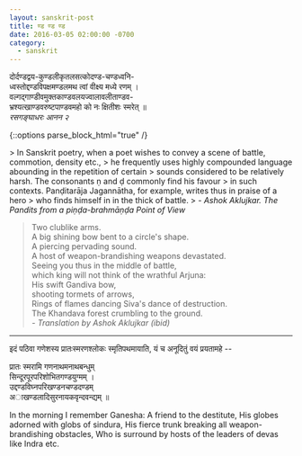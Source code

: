 ```yaml
---
layout: sanskrit-post
title: ण्ड ण्ड ण्ड
date: 2016-03-05 02:00:00 -0700
category:
  - sanskrit
---
```


दोर्दण्डद्वय-कुण्डलीकृतलसत्कोदण्ड-चण्डध्वनि-  
ध्वस्तोद्दण्डविपक्षमण्डलमथ त्वां वीक्ष्य मध्ये रणम् ।  
वल्गद्गाण्डीवमुक्तकाण्डवलयज्वालावलीताण्डव-  
भ्रश्यत्खाण्डवरुष्टपाण्डवमहो को नः क्षितीशः स्मरेत् ॥  
<cite>रसगङ्घाधरः आनन २</cite>
<!--more-->

{::options parse_block_html="true" /}
<div class="sanskrit-translation">
> In Sanskrit poetry, when a poet wishes to convey a scene of battle, commotion, density etc.,
> he frequently uses highly compounded language abounding in the repetition of certain
> sounds considered to be relatively harsh. The consonants ṇ and ḍ commonly find his favour
> in such contexts. Panḍitarāja Jagannātha, for example, writes thus in praise of a hero
> who finds himself in in the thick of battle.  
> <cite>- Ashok Aklujkar. The Pandits from a piṇḍa-brahmāṇḍa Point of View</cite>

> Two clublike arms.  
> A big shining bow bent to a circle's shape.  
> A piercing pervading sound.  
> A host of weapon-brandishing weapons devastated.  
> Seeing you thus in the middle of battle,  
> which king will not think of the wrathful Arjuna:  
> His swift Gandiva bow,  
> shooting tormets of arrows,  
> Rings of flames dancing Siva's dance of destruction.  
> The Khandava forest crumbling to the ground.  
> <cite>- Translation by Ashok Aklujkar (ibid)</cite>
</div>

--------

इदं पठिवा गणेशस्य प्रातःस्मरणश्लोकः स्मृतिपथमायाति, यं च अनूदितुं वयं प्रयतामहे --

प्रातः स्मरामि गणनाथमनाथबन्धुम्  
सिन्दूरपूरपरिशोभितगण्डयुग्मम् ।  
उद्दण्डविघ्नपरिखण्डनचण्डदण्डम्  
अाखण्डलादिसुरनायकवृन्दवन्द्यम्  ॥

<div class="sanskrit-translation">
In the morning I remember  Ganesha:  
A friend to the destitute,  
His globes adorned with globs of sindura,  
His fierce trunk breaking all weapon-brandishing obstacles,  
Who is surround by hosts of the leaders of devas like Indra etc.  
<div>
